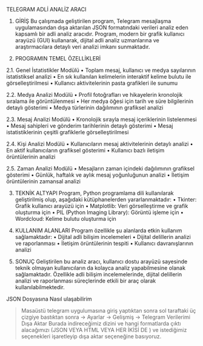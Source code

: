 TELEGRAM ADLİ ANALİZ ARACI

1. GİRİŞ
Bu çalışmada geliştirilen program, Telegram mesajlaşma uygulamasından dışa aktarılan JSON formatındaki verileri analiz eden kapsamlı bir adli analiz aracıdır. Program, modern bir grafik kullanıcı arayüzü (GUI) kullanarak, dijital adli analiz uzmanlarına ve araştırmacılara detaylı veri analizi imkanı sunmaktadır.

2. PROGRAMIN TEMEL ÖZELLİKLERİ

2.1. Genel İstatistikler Modülü
•  Toplam mesaj, kullanıcı ve medya sayılarının istatistiksel analizi
•  En sık kullanılan kelimelerin interaktif kelime bulutu ile görselleştirilmesi
•  Kullanıcı aktivitelerinin pasta grafikleri ile sunumu

2.2. Medya Analizi Modülü
•  Profil fotoğrafları ve hikayelerin kronolojik sıralama ile görüntülenmesi
•  Her medya öğesi için tarih ve süre bilgilerinin detaylı gösterimi
•  Medya türlerinin dağılımının grafiksel analizi

2.3. Mesaj Analizi Modülü
•  Kronolojik sırayla mesaj içeriklerinin listelenmesi
•  Mesaj sahipleri ve gönderim tarihlerinin detaylı gösterimi
•  Mesaj istatistiklerinin çeşitli grafiklerle görselleştirilmesi

2.4. Kişi Analizi Modülü
•  Kullanıcıların mesaj aktivitelerinin detaylı analizi
•  En aktif kullanıcıların grafiksel gösterimi
•  Kullanıcı bazlı iletişim örüntülerinin analizi

2.5. Zaman Analizi Modülü
•  Mesajların zaman içindeki dağılımının grafiksel gösterimi
•  Günlük, haftalık ve aylık mesaj yoğunluğunun analizi
•  İletişim örüntülerinin zamansal analizi

3. TEKNİK ALTYAPI
Program, Python programlama dili kullanılarak geliştirilmiş olup, aşağıdaki kütüphanelerden yararlanmaktadır:
•  Tkinter: Grafik kullanıcı arayüzü için
•  Matplotlib: Veri görselleştirme ve grafik oluşturma için
•  PIL (Python Imaging Library): Görüntü işleme için
•  Wordcloud: Kelime bulutu oluşturma için


4. KULLANIM ALANLARI
Program özellikle şu alanlarda etkin kullanım sağlamaktadır:
•  Dijital adli bilişim incelemeleri
•  Dijital delillerin analizi ve raporlanması
•  İletişim örüntülerinin tespiti
•  Kullanıcı davranışlarının analizi

5. SONUÇ
Geliştirilen bu analiz aracı, kullanıcı dostu arayüzü sayesinde teknik olmayan kullanıcıların da kolayca analiz yapabilmesine olanak sağlamaktadır. Özellikle adli bilişim incelemelerinde, dijital delillerin analizi ve raporlanması süreçlerinde etkili bir araç olarak kullanılabilmektedir.

JSON Dosyasına Nasıl ulaşabilirim
> Masaüstü telegram uygulumasına giriş yaptıktan sonra sol taraftaki üç çizgiye bastıktan sonra -> Ayarlar -> Gelişmiş -> Telegram Verilerimi Dışa Aktar
> Burada indireceğimiz dizini ve hangi formatlarda çıktı alacağımızı (JSON VEYA HTML VEYA HER İKİSİ DE ) ve istediğimiz seçenekleri işaretleyip dışa aktar seçeneğine basıyoruz.
